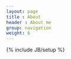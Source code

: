 ```yaml
---
layout: page
title : About
header : About me
group: navigation
weight: 6
---
```

{% include JB/setup %}


